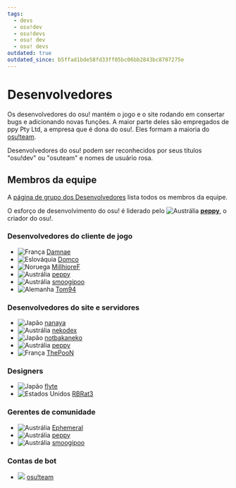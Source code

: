 ```yaml
---
tags:
  - devs
  - osu!dev
  - osu!devs
  - osu! dev
  - osu! devs
outdated: true
outdated_since: b5ffad1bde58fd33ff05bc06bb2843bc8707275e
---
```


# Desenvolvedores

Os desenvolvedores do osu! mantém o jogo e o site rodando em consertar bugs e adicionando novas funções. A maior parte deles são empregados de ppy Pty Ltd, a empresa que é dona do osu!. Eles formam a maioria do [osu!team](/wiki/People/The_Team).

Desenvolvedores do osu! podem ser reconhecidos por seus títulos "osu!dev" ou "osuteam" e nomes de usuário rosa.

## Membros da equipe

A [página de grupo dos Desenvolvedores](https://osu.ppy.sh/groups/11) lista todos os membros da equipe.

O esforço de desenvolvimento do osu! é liderado pelo ![][flag_AU] **[peppy](https://osu.ppy.sh/users/2)**, o criador do osu!.

### Desenvolvedores do cliente de jogo

- ![][flag_FR] [Damnae](https://osu.ppy.sh/users/989377)
- ![][flag_SK] [Domco](https://osu.ppy.sh/users/3562660)
- ![][flag_NO] [MillhioreF](https://osu.ppy.sh/users/941094)
- ![][flag_AU] [peppy](https://osu.ppy.sh/users/2)
- ![][flag_AU] [smoogipoo](https://osu.ppy.sh/users/1040328)
- ![][flag_DE] [Tom94](https://osu.ppy.sh/users/1857058)

### Desenvolvedores do site e servidores

- ![][flag_JP] [nanaya](https://osu.ppy.sh/users/2387883)
- ![][flag_AU] [nekodex](https://osu.ppy.sh/users/102)
- ![][flag_JP] [notbakaneko](https://osu.ppy.sh/users/10751776)
- ![][flag_AU] [peppy](https://osu.ppy.sh/users/2)
- ![][flag_FR] [ThePooN](https://osu.ppy.sh/users/718454)

### Designers

- ![][flag_JP] [flyte](https://osu.ppy.sh/users/3103765)
- ![][flag_US] [RBRat3](https://osu.ppy.sh/users/307202)

### Gerentes de comunidade

- ![][flag_AU] [Ephemeral](https://osu.ppy.sh/users/102335)
- ![][flag_AU] [peppy](https://osu.ppy.sh/users/2)
- ![][flag_AU] [smoogipoo](https://osu.ppy.sh/users/1040328)

### Contas de bot

- ![][flag___] [osu!team](https://osu.ppy.sh/users/4341397)

[flag_AU]: /wiki/shared/flag/AU.gif "Austrália"
[flag_DE]: /wiki/shared/flag/DE.gif "Alemanha"
[flag_FR]: /wiki/shared/flag/FR.gif "França"
[flag_JP]: /wiki/shared/flag/JP.gif "Japão"
[flag_NO]: /wiki/shared/flag/NO.gif "Noruega"
[flag_SK]: /wiki/shared/flag/SK.gif "Eslováquia"
[flag_US]: /wiki/shared/flag/US.gif "Estados Unidos"
[flag___]: /wiki/shared/flag/__.gif
